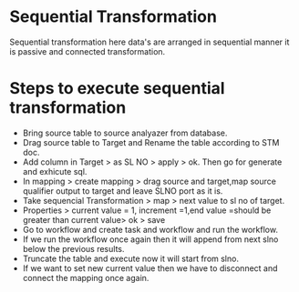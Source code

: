 # Sequential Transformation
Sequential transformation here data's are arranged in sequential manner it is passive and connected transformation. 

# Steps to execute sequential transformation
* Bring source table to source analyazer from database. 
* Drag source table to Target and Rename the table according to STM doc. 
* Add column in Target > as SL NO > apply > ok. Then go for generate and exhicute sql. 
* In mapping > create mapping > drag source and target,map source qualifier output to target and leave SLNO port as it is. 
* Take sequencial Transformation > map > next value to sl no of target. 
* Properties > current value = 1, increment =1,end value =should be greater than current value> ok > save
* Go to workflow and create task and workflow and run the workflow. 
* If we run the workflow once again then it will append from next slno below the previous results. 
* Truncate the table and execute now it will start from slno. 
* If we want to set new current value then we have to disconnect and connect the mapping once again. 




